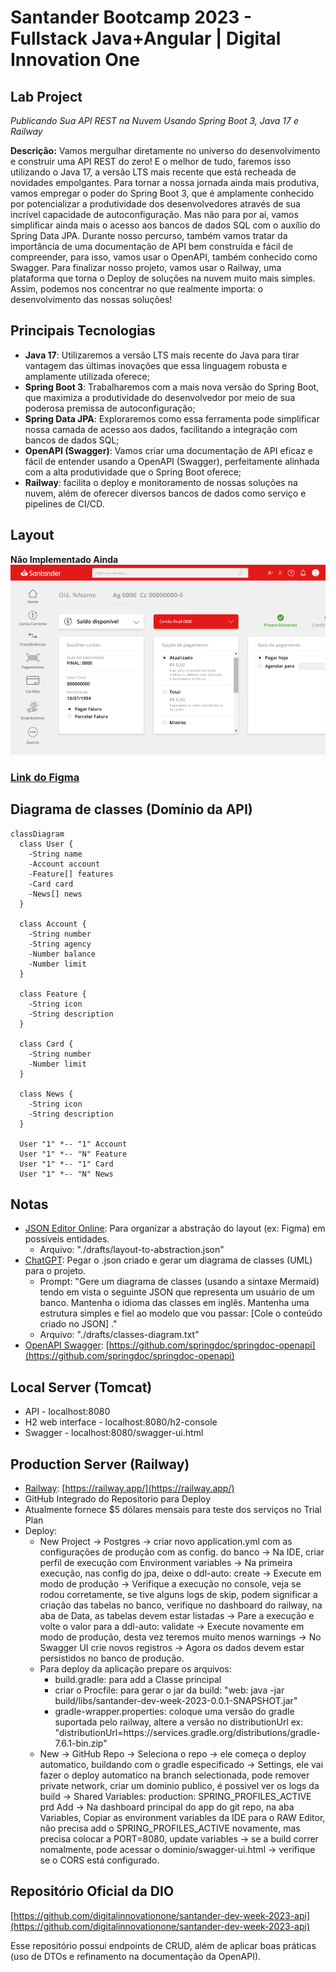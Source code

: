 # Santander Bootcamp 2023 - Fullstack Java+Angular | Digital Innovation One 

## Lab Project 
*Publicando Sua API REST na Nuvem Usando Spring Boot 3, Java 17 e Railway*

**Descrição:** Vamos mergulhar diretamente no universo do desenvolvimento e construir uma API REST do zero! E o melhor de tudo, faremos isso utilizando o Java 17, a versão LTS mais recente que está recheada de novidades empolgantes. Para tornar a nossa jornada ainda mais produtiva, vamos empregar o poder do Spring Boot 3, que é amplamente conhecido por potencializar a produtividade dos desenvolvedores através de sua incrível capacidade de autoconfiguração. Mas não para por aí, vamos simplificar ainda mais o acesso aos bancos de dados SQL com o auxílio do Spring Data JPA. Durante nosso percurso, também vamos tratar da importância de uma documentação de API bem construída e fácil de compreender, para isso, vamos usar o OpenAPI, também conhecido como Swagger. Para finalizar nosso projeto, vamos usar o Railway, uma plataforma que torna o Deploy de soluções na nuvem muito mais simples. Assim, podemos nos concentrar no que realmente importa: o desenvolvimento das nossas soluções!

## Principais Tecnologias
 - **Java 17**: Utilizaremos a versão LTS mais recente do Java para tirar vantagem das últimas inovações que essa linguagem robusta e amplamente utilizada oferece;
 - **Spring Boot 3**: Trabalharemos com a mais nova versão do Spring Boot, que maximiza a produtividade do desenvolvedor por meio de sua poderosa premissa de autoconfiguração;
 - **Spring Data JPA**: Exploraremos como essa ferramenta pode simplificar nossa camada de acesso aos dados, facilitando a integração com bancos de dados SQL;
 - **OpenAPI (Swagger)**: Vamos criar uma documentação de API eficaz e fácil de entender usando a OpenAPI (Swagger), perfeitamente alinhada com a alta produtividade que o Spring Boot oferece;
 - **Railway**: facilita o deploy e monitoramento de nossas soluções na nuvem, além de oferecer diversos bancos de dados como serviço e pipelines de CI/CD.

## Layout
**Não Implementado Ainda**
![Layout da aplicação web](./drafts/screenshots/layout-web.png)
### [Link do Figma](https://www.figma.com/file/0ZsjwjsYlYd3timxqMWlbj/SANTANDER---Projeto-Web%2FMobile?type=design&node-id=1421-432&mode=design)

## Diagrama de classes (Domínio da API)
```mermaid
classDiagram
  class User {
    -String name
    -Account account
    -Feature[] features
    -Card card
    -News[] news
  }

  class Account {
    -String number
    -String agency
    -Number balance
    -Number limit
  }

  class Feature {
    -String icon
    -String description
  }

  class Card {
    -String number
    -Number limit
  }

  class News {
    -String icon
    -String description
  }

  User "1" *-- "1" Account
  User "1" *-- "N" Feature
  User "1" *-- "1" Card
  User "1" *-- "N" News
```

## Notas
- [JSON Editor Online](https://jsoneditoronline.org/): Para organizar a abstração do layout (ex: Figma) em possíveis entidades.
  - Arquivo: "./drafts/layout-to-abstraction.json"
- [ChatGPT](https://chat.openai.com/): Pegar o .json criado e gerar um diagrama de classes (UML) para o projeto.
  - Prompt: "Gere um diagrama de classes (usando a sintaxe Mermaid) tendo em vista o seguinte JSON que representa um usuário de um banco. Mantenha o idioma das classes em inglês. Mantenha uma estrutura simples e fiel ao modelo que vou passar: [Cole o conteúdo criado no JSON] ."
  - Arquivo: "./drafts/classes-diagram.txt"
- [OpenAPI Swagger](https://github.com/springdoc/springdoc-openapi): [https://github.com/springdoc/springdoc-openapi](https://github.com/springdoc/springdoc-openapi)

## Local Server (Tomcat)
- API - localhost:8080 
- H2 web interface - localhost:8080/h2-console 
- Swagger - localhost:8080/swagger-ui.html

## Production Server (Railway)
- [Railway](https://railway.app/): [https://railway.app/](https://railway.app/)
- GitHub Integrado do Repositorio para Deploy
- Atualmente fornece $5 dólares mensais para teste dos serviços no Trial Plan
- Deploy:
  - New Project -> Postgres -> criar novo application.yml com as configurações de produção com as config. do banco -> Na IDE, criar perfil de execução com Environment variables -> Na primeira execução, nas config do jpa, deixe o ddl-auto: create -> Execute em modo de produção -> Verifique a execução no console, veja se rodou corretamente, se tive alguns logs de skip, podem significar a criação das tabelas no banco, verifique no dashboard do railway, na aba de Data, as tabelas devem estar listadas -> Pare a execução e volte o valor para a ddl-auto: validate -> Execute novamente em modo de produção, desta vez teremos muito menos warnings -> No Swagger UI crie novos registros -> Agora os dados devem estar persistidos no banco de produção.
  - Para deploy da aplicação prepare os arquivos:
    - build.gradle: para add a Classe principal
    - criar o Procfile: para gerar o jar da build: "web: java -jar  build/libs/santander-dev-week-2023-0.0.1-SNAPSHOT.jar"
    - gradle-wrapper.properties: coloque uma versão do gradle suportada pelo railway, altere a versão no distributionUrl ex: "distributionUrl=https\://services.gradle.org/distributions/gradle-7.6.1-bin.zip"
  - New -> GitHub Repo -> Seleciona o repo -> ele começa o deploy automatico, buildando com o gradle especificado -> Settings, ele vai fazer o deploy automatico na branch selectionada, pode remover private network, criar um dominio publico, é possivel ver os logs da build -> Shared Variables: production: SPRING_PROFILES_ACTIVE prd Add -> Na dashboard principal do app do git repo, na aba Variables, Copiar as environment variables da IDE para o RAW Editor, não precisa add o SPRING_PROFILES_ACTIVE novamente, mas precisa colocar a PORT=8080, update variables -> se a build correr nomalmente, pode acessar o dominio/swagger-ui.html -> verifique se o CORS está configurado.



## Repositório Oficial da DIO

[https://github.com/digitalinnovationone/santander-dev-week-2023-api](https://github.com/digitalinnovationone/santander-dev-week-2023-api)

Esse repositório possui endpoints de CRUD, além de aplicar boas práticas (uso de DTOs e refinamento na documentação da OpenAPI).